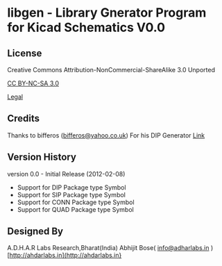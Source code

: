 libgen - Library Gnerator Program for Kicad Schematics V0.0
===========================================================



License
--------
Creative Commons Attribution-NonCommercial-ShareAlike 3.0 Unported

[CC BY-NC-SA 3.0](http://creativecommons.org/licenses/by-nc-sa/3.0/)

[Legal](http://creativecommons.org/licenses/by-nc-sa/3.0/legalcode)
 
Credits
--------
 Thanks to bifferos (bifferos@yahoo.co.uk) For his DIP Generator
 [Link](http://tech.groups.yahoo.com/group/kicad-users/files/DIP%20generation%20helper/)

Version History
---------------
version 0.0 - Initial Release (2012-02-08)
 *  Support for DIP Package type Symbol
 *  Support for SIP Package type Symbol
 *  Support for CONN Package type Symbol
 *  Support for QUAD Package type Symbol

Designed By
-----------
A.D.H.A.R Labs Research,Bharat(India)
Abhijit Bose( [info@adharlabs.in](mailto:info@adharlabs.in) )
[http://ahdarlabs.in](http://ahdarlabs.in}
